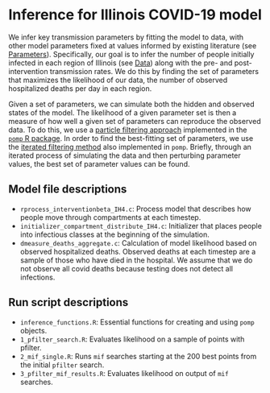 # Inference for Illinois COVID-19 model

We infer key transmission parameters by fitting the model to data, with other model parameters fixed at values informed by existing literature (see [Parameters](../Parameters)). Specifically, our goal is to infer the number of people initially infected in each region of Illinois (see [Data](../Data)) along with the pre- and post-intervention transmission rates. We do this by finding the set of parameters that maximizes the likelihood of our data, the number of observed hospitalized deaths per day in each region.

Given a set of parameters, we can simulate both the hidden and observed states of the model. The likelihood of a given parameter set is then a measure of how well a given set of parameters can reproduce the observed data. To do this, we use a [particle filtering approach](https://kingaa.github.io/sbied/pfilter/pfilter.html) implemented in the [`pomp` R package](https://kingaa.github.io/pomp/). In order to find the best-fitting set of parameters, we use the [iterated filtering method](https://kingaa.github.io/sbied/mif/mif.html) also implemented in `pomp`. Briefly, through an iterated process of simulating the data and then perturbing parameter values, the best set of parameter values can be found.

## Model file descriptions

* `rprocess_interventionbeta_IH4.c`: Process model that describes how people move through compartments at each timestep.
* `initializer_compartment_distribute_IH4.c`: Initializer that places people into infectious classes at the beginning of the simulation.
* `dmeasure_deaths_aggregate.c`: Calculation of model likelihood based on observed hospitalized deaths. Observed deaths at each timestep are a sample of those who have died in the hospital. We assume that we do not observe all covid deaths because testing does not detect all infections.

## Run script descriptions
* `inference_functions.R`: Essential functions for creating and using `pomp` objects. 
* `1_pfilter_search.R`: Evaluates likelihood on a sample of points with pfilter.
* `2_mif_single.R`: Runs `mif` searches starting at the 200 best points from the initial `pfilter` search.
* `3_pfilter_mif_results.R`: Evaluates likelihood on output of `mif` searches.
